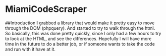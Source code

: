 MiamiCodeScraper
================

##Introduction
I grabbed a library that would make it pretty easy to move through the DOM (phpquery).  And started to try to 
walk through the html.  So basically, this was done pretty quickly, since I only had a few hours to try to look at the HTML,
and see the differences.  Hopefully I will have more time in the future to do a better job, or if someone wants to take the
code and run with it have at it.
